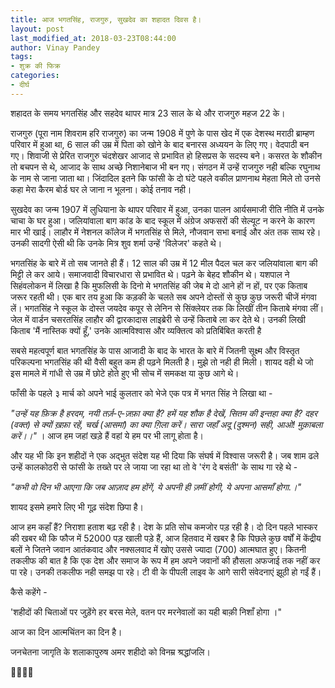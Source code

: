 ```yaml
---
title: आज भगतसिंह, राजगुरु, सुखदेव का शहादत दिवस है।
layout: post
last_modified_at: 2018-03-23T08:44:00
author: Vinay Pandey
tags:
- शुक्र की फिक्र
categories:
- दीर्घ
---
```

शहादत के समय भगतसिंह और सहदेव थापर मात्र 23 साल के थे और राजगुरु महज 22 के। 

राजगुरु (पूरा नाम शिवराम हरि राजगुरु) का जन्म 1908 में पुणे के पास खेद में एक देशस्थ मराठी ब्राम्हण  परिवार में हुआ था, 6 साल की उम्र में पिता को खोने के बाद बनारस अध्ययन के लिए गए। वेदपाठी बन गए। शिवाजी से प्रेरित राजगुरु चंदशेखर आजाद से प्रभावित हो हिसप्रस के सदस्य बने। कसरत के शौकीन तो बचपन से थे, आजाद के साथ अच्छे निशानेबाज भी बन गए। संगठन में उन्हें राजगुरु नही बल्कि रघुनाथ के नाम से जाना जाता था। जिंदादिल इतने कि फांसी के दो घंटे पहले वकील प्राणनाथ मेहता मिले तो उनसे कहा मेरा कैरम बोर्ड घर ले जाना न भूलना। कोई तनाव नही।

सुखदेव का जन्म 1907 में लुधियाना के थापर परिवार में हुआ, उनका पालन आर्यसमाजी रीति नीति में उनके चाचा के घर हुआ। जलियांवाला बाग कांड के बाद स्कूल में अंग्रेज अफसरों की सेल्यूट न करने के कारण मार भी खाई। लाहौर में नेशनल कॉलेज में भगतसिंह से मिले, नौजवान सभा बनाई और अंत तक साथ रहे। उनकी सादगी ऐसी थी कि उनके मित्र शुव शर्मा उन्हें 'विलेजर' कहते थे।

भगतसिंह के बारे में तो सब जानते ही हैं। 12 साल की उम्र में 12 मील पैदल चल कर जलियांवाला बाग की मिट्टी ले कर आये। समाजवादी विचारधारा से प्रभावित थे। पढ़ने के बेहद शौकीन थे। यशपाल ने सिहंवलोकन में लिखा है कि मुफलिसी के दिनो मे भगतसिंह की जेब मे दो आने हों न हों, पर एक किताब जरूर रहती थी। एक बार तय हुआ कि कड़की के चलते सब अपने दोस्तों से कुछ कुछ जरूरी चीजें मंगवा लें। भगतसिंह ने स्कूल के दोस्त जयदेव कपूर से लेनिन से सिंक्लेयर तक कि लिखीं तीन किताबे मंगवा लीं। जेल में वार्डन चसरतसिंह लाहौर की द्वारकादास लाइब्रेरी से उन्हें किताबे ला कर देते थे। उनकी लिखी किताब  'मैं नास्तिक क्यों हूँ,' उनके आत्मविश्वास और व्यक्तित्व को प्रतिबिंबित करती है

सबसे महत्वपूर्ण बात भगतसिंह के पास आजादी के बाद के भारत के बारे में जितनी सूक्ष्म और विस्तृत परिकल्पना भगतसिंह की थी वैसी बहुत कम ही पढ़ने मिलती है। मुझे तो नही ही मिली। शायद वही थे जो इस मामले में गांधी से उम्र में छोटे होते हुए भी सोच में समकक्ष या कुछ आगे थे। 

फाँसी के पहले ३ मार्च को अपने भाई कुलतार को भेजे एक पत्र में भगत सिंह ने लिखा था -

_"उन्हें यह फ़िक्र है हरदम, नयी तर्ज़-ए-ज़फ़ा क्या है?_
_हमें यह शौक है देखें, सितम की इन्तहा क्या है?_
_दहर (वक्त) से क्यों ख़फ़ा रहें, चर्ख (आसमां) का क्या ग़िला करें।_
_सारा जहाँ अदू (दुश्मन) सही, आओ! मुक़ाबला करें।।"_
। 
आज हम जहां खड़े हैं वहां ये हम पर भी लागू होता है।

और यह भी कि इन शहीदों ने एक अद्भुत संदेश यह भी दिया कि संघर्ष में विश्वास जरूरी है। जब शाम ढले उन्हें कालकोठरी से फांसी के तख्ते पर ले जाया जा रहा था तो वे 'रंग दे बसंती' के साथ गा रहे थे - 

_"कभी वो दिन भी आएगा कि जब आज़ाद हम होंगें,_
_ये अपनी ही ज़मीं होगी, ये अपना आसमाँ होगा.।"_

शायद इसमे हमारे लिए भी गूढ़ संदेश छिपा है।

आज हम कहाँ हैं? निराशा हताश बढ़ रही है। देश के प्रति सोच कमजोर पड़ रही है। दो दिन पहले भास्कर की खबर थी कि फौज में 52000 पड़ खाली पड़े हैं, आज हितवाद में खबर है कि पिछले कुछ वर्षों में केंद्रीय बलों ने जितने जवान आतंकवाद और नक्सलवाद में खोए उससे ज्यादा (700) आत्मघात हुए। कितनी तकलीफ की बात है कि एक देश और समाज के रूप में हम अपने जवानों की हौसला अफजाई तक नहीं कर पा रहे। उनकी तकलीफ नही समझ पा रहे। टी वी के पीपली लाइव के आगे सारी संवेदनाएं झूठी हो गईं हैं। 

कैसे कहेंगे -

'शहीदों की चिताओं पर जुड़ेंगे हर बरस मेले,
वतन पर मरनेवालों का यही बाक़ी निशाँ होगा ।"

आज का दिन आत्मचिंतन का दिन है। 

जनचेतना जागृति के शलाकापुरुष 
अमर शहीदो को विनम्र श्रद्धांजलि। 

🙏🌷🌷🙏


